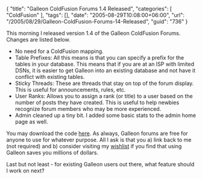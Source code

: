 {
	"title": "Galleon ColdFusion Forums 1.4 Released",
	"categories": [
		"ColdFusion"
	],
	"tags": [],
	"date": "2005-08-29T10:08:00+06:00",
	"url": "/2005/08/29/Galleon-ColdFusion-Forums-14-Released",
	"guid": "736"
}

This morning I released version 1.4 of the Galleon ColdFusion Forums. Changes are listed below.

<ul>
<li>No need for a ColdFusion mapping.
<li>Table Prefixes: All this means is that you can specify a prefix for the tables in your database. This means that if you are at an ISP with limited DSNs, it is easier to get Galleon into an existing database and not have it conflict with existing tables.
<li>Sticky Threads: These are threads that stay on top of the forum display. This is useful for announcements, rules, etc.
<li>User Ranks: Allows you to assign a rank (or title) to a user based on the number of posts they have created. This is useful to help newbies recognize forum members who may be more experienced.
<li>Admin cleaned up a tiny bit. I added some basic stats to the admin home page as well.
</ul>

You may download the code <a href="http://ray.camdenfamily.com/downloads/forums.zip">here</a>. As always, Galleon forums are free for anyone to use for whatever purpose. All I ask is that you a) link back to me (not required) and b) consider visiting my <a href="http://www.amazon.com/o/registry/2TCL1D08EZEYE">wishlist</a> if you find that using Galleon saves you millions of dollars.

Last but not least - for existing Galleon users out there, what feature should I work on next?